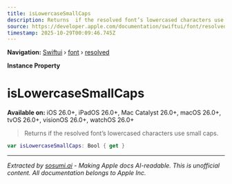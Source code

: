 ```yaml
---
title: isLowercaseSmallCaps
description: Returns  if the resolved font’s lowercased characters use small caps.
source: https://developer.apple.com/documentation/swiftui/font/resolved/islowercasesmallcaps
timestamp: 2025-10-29T00:09:46.745Z
---
```


**Navigation:** [Swiftui](/documentation/swiftui) › [font](/documentation/swiftui/font) › [resolved](/documentation/swiftui/font/resolved)

**Instance Property**

# isLowercaseSmallCaps

**Available on:** iOS 26.0+, iPadOS 26.0+, Mac Catalyst 26.0+, macOS 26.0+, tvOS 26.0+, visionOS 26.0+, watchOS 26.0+

> Returns  if the resolved font’s lowercased characters use small caps.

```swift
var isLowercaseSmallCaps: Bool { get }
```

---

*Extracted by [sosumi.ai](https://sosumi.ai) - Making Apple docs AI-readable.*
*This is unofficial content. All documentation belongs to Apple Inc.*
